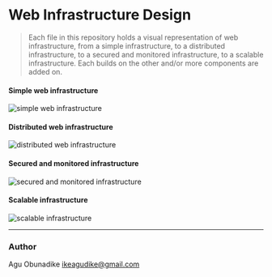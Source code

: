 # Web Infrastructure Design
> Each file in this repository holds a visual representation of web infrastructure, from a simple infrastructure, to a distributed infrastructure, to a secured and monitored infrastructure, to a scalable infrastructure.
> Each builds on the other and/or more components are added on. 

#### Simple web infrastructure
![simple web infrastructure](https://photos.google.com/photo/AF1QipPZGd-xMq4FZ-C0ZnK7eWMwrcwHDCN70X58zMo3)
#### Distributed web infrastructure
![distributed web infrastructure](https://photos.google.com/photo/AF1QipNzwLZQ7l25K6UkY-yq3T5bAyhfRlPwS0VnoDwK)
#### Secured and monitored infrastructure
![secured and monitored infrastructure](https://photos.google.com/photo/AF1QipNig9xEvwDqkEGHREL2SL31gwhSgj5L76910Rfe)
#### Scalable infrastructure
![scalable infrastructure](https://photos.google.com/photo/AF1QipPPvB6pKlBU368GVQqpLbrmf9KxjnHusuhxgbuV)

---
### Author
Agu Obunadike <ikeagudike@gmail.com>
